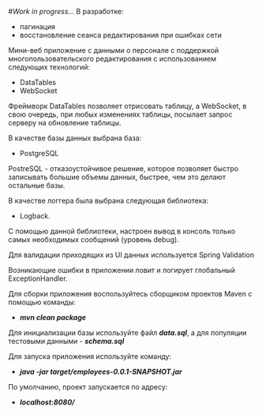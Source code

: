 #*Work in progress...*
В разработке:
- пагинация
- восстановление сеанса редактирования при ошибках сети

Мини-веб приложение c данными о персонале с поддержкой 
многопользовательского редактирования с использованием 
следующих технологий:
- DataTables
- WebSocket

Фреймворк DataTables позволяет отрисовать таблицу, а WebSocket, 
в свою очередь, при любых изменениях таблицы, посылает запрос серверу 
на обновление таблицы.

В качестве базы данных выбрана база:
- PostgreSQL

PostreSQL - отказоустойчивое решение, которое позволяет быстро записывать
большие объемы данных, быстрее, чем это делают остальные базы.

В качестве логгера была выбрана следующая библиотека:
- Logback. 
  
С помощью данной библиотеки, настроен вывод в консоль только самых 
необходимых сообщений (уровень debug). 

Для валидации приходящих из UI данных используется Spring Validation

Возникающие ошибки в приложении ловит и логирует глобальный 
ExceptionHandler.

Для сборки приложения воспользуйтесь сборщиком
проектов Maven с помощью команды:
- ***mvn clean package***

Для инициализации базы используйте файл ***data.sql***, а для популяции
тестовыми данными - ***schema.sql***

Для запуска приложения используйте команду:
- ***java -jar target/employees-0.0.1-SNAPSHOT.jar***

По умолчанию, проект запускается по адресу:
- ***localhost:8080/***